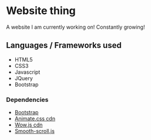 # Website thing

A website I am currently working on! Constantly growing!

## Languages / Frameworks used

* HTML5
* CSS3
* Javascript
* JQuery
* Bootstrap

### Dependencies

* [Bootstrap](https://www.bootstrapcdn.com/)
* [Animate.css cdn](https://cdnjs.com/libraries/animate.css/)
* [Wow.js cdn](https://cdnjs.com/libraries/wow)
* [Smooth-scroll.js](https://github.com/cferdinandi/smooth-scroll)
